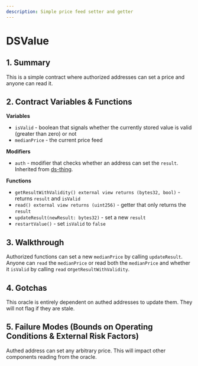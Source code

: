 ```yaml
---
description: Simple price feed setter and getter
---
```


# DSValue

## 1. Summary <a id="1-introduction"></a>

This is a simple contract where authorized addresses can set a price and anyone can read it.

## 2. Contract Variables & Functions <a id="2-contract-details"></a>

**Variables**

* `isValid` - boolean that signals whether the currently stored value is valid \(greater than zero\) or not
* `medianPrice` - the current price feed

**Modifiers**

* `auth` - modifier that checks whether an address can set the `result`. Inherited from [ds-thing](https://github.com/dapphub/ds-thing).

**Functions**

* `getResultWithValidity() external view returns (bytes32, bool)` - returns `result` and `isValid`
* `read() external view returns (uint256)` - getter that only returns the `result`
* `updateResult(newResult: bytes32)` - set a new `result`
* `restartValue()` - set `isValid` to `false`

## 3. Walkthrough <a id="3-key-mechanisms-and-concepts"></a>

Authorized functions can set a new `medianPrice` by calling `updateResult`. Anyone can `read` the `medianPrice` or read both the `medianPrice` and whether it `isValid` by calling `read` or`getResultWithValidity`.

## 4. Gotchas

This oracle is entirely dependent on authed addresses to update them. They will not flag if they are stale.

## 5. Failure Modes (Bounds on Operating Conditions & External Risk Factors)

Authed address can set any arbitrary price. This will impact other components reading from the oracle.


